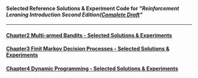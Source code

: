 #### Selected Reference Solutions & Experiment Code for ___"Reinforcement Leraning Introduction Second Edition([Complete Draft](www.incompleteideas.net/sutton/book/bookdraft2017nov5.pdf)"___


***

#### [Chapter2 Multi-armed Bandits - Selected Solutions & Experiments](./solutions/chapter2/selected-solutions.md)

#### [Chapter3 Finit Markov Decision Processes - Selected Solutions & Experiments](./solutions/chapter3/selected-solutions.md)

#### [Chapter4 Dynamic Programming - Selected Solutions & Experiments](./solutions/chapter4/selected-solutions.md)
